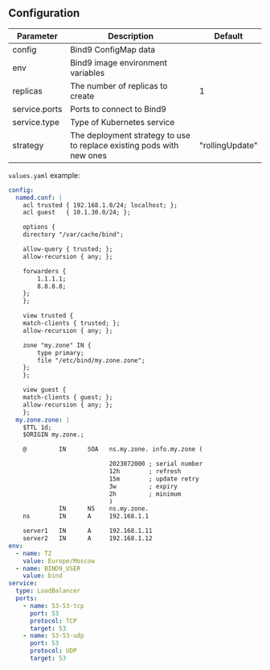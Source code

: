 ## Configuration
| Parameter | Description | Default
| --------- | ----------- | -------
| config | Bind9 ConfigMap data | 
| env | Bind9 image environment variables | 
| replicas | The number of replicas to create | 1
| service.ports | Ports to connect to Bind9 | 
| service.type | Type of Kubernetes service |
| strategy  | The deployment strategy to use to replace existing pods with new ones | "rollingUpdate"

`values.yaml` example:
```yaml
config:
  named.conf: |
    acl trusted { 192.168.1.0/24; localhost; };
    acl guest   { 10.1.30.0/24; };

    options {
    directory "/var/cache/bind";

    allow-query { trusted; };
    allow-recursion { any; };

    forwarders {
        1.1.1.1;
        8.8.8.8;
    };
    };

    view trusted {
    match-clients { trusted; };
    allow-recursion { any; };

    zone "my.zone" IN {
        type primary;
        file "/etc/bind/my.zone.zone";
    };
    };

    view guest {
    match-clients { guest; };
    allow-recursion { any; };
    };  
  my.zone.zone: |
    $TTL 1d;
    $ORIGIN my.zone.;

    @         IN      SOA   ns.my.zone. info.my.zone (

                            2023072000 ; serial number
                            12h        ; refresh
                            15m        ; update retry
                            3w         ; expiry
                            2h         ; minimum
                            )
              IN      NS    ns.my.zone.
    ns        IN      A     192.168.1.1

    server1   IN      A     192.168.1.11
    server2   IN      A     192.168.1.12
env:
  - name: TZ
    value: Europe/Moscow
  - name: BIND9_USER
    value: bind
service:
  type: LoadBalancer
  ports:
    - name: 53-53-tcp
      port: 53
      protocol: TCP
      target: 53
    - name: 53-53-udp
      port: 53
      protocol: UDP
      target: 53
```
